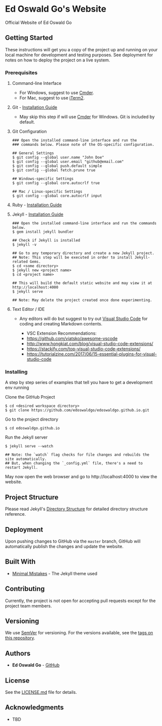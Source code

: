 # Ed Oswald Go's Website

Official Website of Ed Oswald Go

## Getting Started

These instructions will get you a copy of the project up and running on your local machine for development and testing purposes. See deployment for notes on how to deploy the project on a live system.

### Prerequisites

1. Command-line Interface

    - For Windows, suggest to use [Cmder](http://cmder.net/).
    - For Mac, suggest to use [iTerm2](https://www.iterm2.com/).

2. Git - [Installation Guide](https://git-scm.com/book/en/v2/Getting-Started-Installing-Git)

    - May skip this step if will use [Cmder](http://cmder.net/) for Windows. Git is included by default. 

3. Git Configuration

    ```
    ### Open the installed command-line interface and run the
    ### commands below. Please note of the OS-specific configuration.

    ## General Settings
    $ git config --global user.name "John Doe"
    $ git config --global user.email "github@email.com"
    $ git config --global push.default simple
    $ git config --global fetch.prune true

    ## Windows-specific Settings
    $ git config --global core.autocrlf true

    ## Mac / Linux-specific Settings
    $ git config --global core.autocrlf input
    ```

4. Ruby - [Installation Guide](https://www.ruby-lang.org/en/documentation/installation/)
5. Jekyll - [Installation Guide](https://jekyllrb.com/docs/installation/)

    ```
    ### Open the installed command-line interface and run the commands below.
    $ gem install jekyll bundler

    ## Check if Jekyll is installed
    $ jekyll -v 

    ## Go to any temporary directory and create a new Jekyll project.
    ## Note: This step will be executed in order to install Jekyll-related Gems.
    $ cd <some directory>
    $ jekyll new <project name>
    $ cd <project name>

    ## This will build the default static website and may view it at http://localhost:4000
    $ jekyll serve

    ## Note: May delete the project created once done experimenting.
    ```

6. Text Editor / IDE

    - Any editors will do but suggest to try out [Visual Studio Code](https://code.visualstudio.com/) for coding and creating Markdown contents.

        - VSC Extension Recommendations:
        - https://github.com/viatsko/awesome-vscode
        - http://www.hongkiat.com/blog/visual-studio-code-extensions/
        - https://stackify.com/top-visual-studio-code-extensions/
        - https://tutorialzine.com/2017/06/15-essential-plugins-for-visual-studio-code

### Installing

A step by step series of examples that tell you have to get a development env running

Clone the GitHub Project

```
$ cd <desired workspace directory>
$ git clone https://github.com/edoswaldgo/edoswaldgo.github.io.git
```

Go to the project directory

```
$ cd edoswaldgo.github.io
```

Run the Jekyll server

```
$ jekyll serve --watch

## Note: the `watch` flag checks for file changes and rebuilds the site automatically.
## But, when changing the `_config.yml` file, there's a need to restart Jekyll.
```

May now open the web browser and go to http://localhost:4000 to view the website.

## Project Structure

Please read Jekyll's [Directory Structure](https://jekyllrb.com/docs/structure) for detailed directory structure reference.

## Deployment

Upon pushing changes to GitHub via the `master` branch, GitHub will automatically publish the changes and update the website.

## Built With

* [Minimal Mistakes](https://mmistakes.github.io/minimal-mistakes/) - The Jekyll theme used

## Contributing

Currently, the project is not open for accepting pull requests except for the project team members.

## Versioning

We use [SemVer](http://semver.org/) for versioning. For the versions available, see the [tags on this repository](https://github.com/edoswaldgo/edoswaldgo.github.io/tags). 

## Authors

* **Ed Oswald Go** - [GitHub](https://github.com/edoswaldgo)

## License

See the [LICENSE.md](LICENSE.md) file for details.

## Acknowledgments

* TBD
